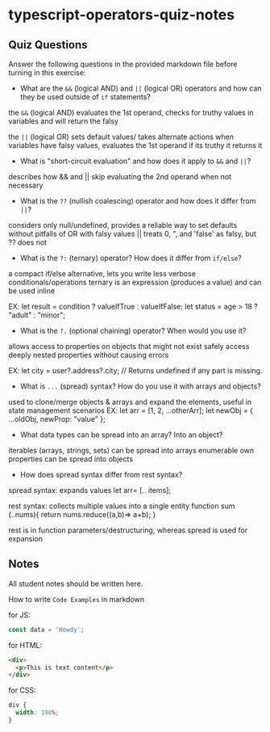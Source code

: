 # typescript-operators-quiz-notes

## Quiz Questions

Answer the following questions in the provided markdown file before turning in this exercise:

- What are the `&&` (logical AND) and `||` (logical OR) operators and how can they be used outside of `if` statements?

the `&&` (logical AND) evaluates the 1st operand, checks for truthy values in variables and will return the falsy

the `||` (logical OR) sets default values/ takes alternate actions when variables have falsy values, evaluates the 1st operand if its truthy it returns it

- What is "short-circuit evaluation" and how does it apply to `&&` and `||`?

describes how && and || skip evaluating the 2nd operand when not necessary

- What is the `??` (nullish coalescing) operator and how does it differ from `||`?

considers only null/undefined, provides a reliable way to set defaults without pitfalls of OR with falsy values
|| treats 0, ", and 'false' as falsy, but ?? does not

- What is the `?:` (ternary) operator? How does it differ from `if/else`?

a compact if/else alternative, lets you write less verbose conditionals/operations
ternary is an expression (produces a value) and can be used inline

EX:
let result = condition ? valueIfTrue : valueIfFalse;
let status = age > 18 ? "adult" : "minor";

- What is the `?.` (optional chaining) operator? When would you use it?

allows access to properties on objects that might not exist
safely access deeply nested properties without causing errors

EX:
let city = user?.address?.city; // Returns undefined if any part is missing.

- What is `...` (spread) syntax? How do you use it with arrays and objects?

used to clone/merge objects & arrays and expand the elements, useful in state management scenarios
EX:
let arr = [1, 2, ...otherArr];
let newObj = { ...oldObj, newProp: "value" };

- What data types can be spread into an array? Into an object?

iterables (arrays, strings, sets) can be spread into arrays
enumerable own properties can be spread into objects

- How does spread syntax differ from rest syntax?

spread syntax: expands values
let arr= [.. items];

rest syntax: collects multiple values into a single entity
function sum (..nums){
return nums.reduce((a,b)=> a+b);
}

rest is in function parameters/destructuring, whereas spread is used for expansion

## Notes

All student notes should be written here.

How to write `Code Examples` in markdown

for JS:

```js
const data = 'Howdy';
```

for HTML:

```html
<div>
  <p>This is text content</p>
</div>
```

for CSS:

```css
div {
  width: 100%;
}
```
